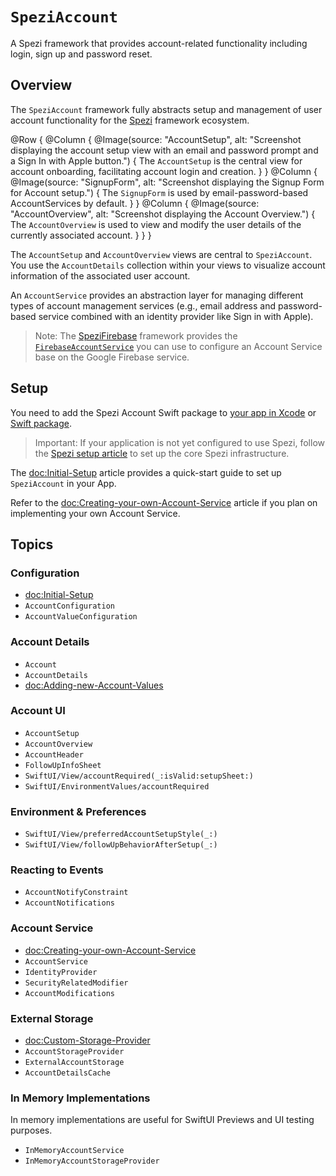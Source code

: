 # ``SpeziAccount``

A Spezi framework that provides account-related functionality including login, sign up and password reset.

<!--
                  
This source file is part of the Spezi open-source project

SPDX-FileCopyrightText: 2023 Stanford University and the project authors (see CONTRIBUTORS.md)

SPDX-License-Identifier: MIT
             
-->

## Overview

The `SpeziAccount` framework fully abstracts setup and management of user account functionality for the
[Spezi](https://github.com/StanfordSpezi/Spezi/) framework ecosystem.

@Row {
    @Column {
        @Image(source: "AccountSetup", alt: "Screenshot displaying the account setup view with an email and password prompt and a Sign In with Apple button.") {
            The ``AccountSetup`` is the central view for account onboarding, facilitating account login and creation.
        }
    }
    @Column {
        @Image(source: "SignupForm", alt: "Screenshot displaying the Signup Form for Account setup.") {
            The ``SignupForm`` is used by email-password-based AccountServices by default.
        }
    }
    @Column {
        @Image(source: "AccountOverview", alt: "Screenshot displaying the Account Overview.") {
            The ``AccountOverview`` is used to view and modify the user details of the currently associated account. 
        }
    }
}

The ``AccountSetup`` and ``AccountOverview`` views are central to `SpeziAccount`.
You use the ``AccountDetails`` collection within your views to visualize account information of the associated user account.

An ``AccountService`` provides an abstraction layer for managing different types of account management services
(e.g., email address and password-based service combined with an identity provider like Sign in with Apple).

> Note: The [SpeziFirebase](https://github.com/StanfordSpezi/SpeziFirebase)
framework provides the [`FirebaseAccountService`](https://swiftpackageindex.com/stanfordspezi/spezifirebase/documentation/spezifirebaseaccount/firebaseaccountservice)
you can use to configure an Account Service base on the Google Firebase service.

## Setup

You need to add the Spezi Account Swift package to
[your app in Xcode](https://developer.apple.com/documentation/xcode/adding-package-dependencies-to-your-app#) or
[Swift package](https://developer.apple.com/documentation/xcode/creating-a-standalone-swift-package-with-xcode#Add-a-dependency-on-another-Swift-package).

> Important: If your application is not yet configured to use Spezi, follow the [Spezi setup article](https://swiftpackageindex.com/stanfordspezi/spezi/documentation/spezi/initial-setup) to set up the core Spezi infrastructure.

The <doc:Initial-Setup> article provides a quick-start guide to set up `SpeziAccount` in your App.

Refer to the <doc:Creating-your-own-Account-Service> article if you plan on implementing your own Account Service.


## Topics

### Configuration

- <doc:Initial-Setup>
- ``AccountConfiguration``
- ``AccountValueConfiguration``

### Account Details

- ``Account``
- ``AccountDetails``
- <doc:Adding-new-Account-Values>

### Account UI

- ``AccountSetup``
- ``AccountOverview``
- ``AccountHeader``
- ``FollowUpInfoSheet``
- ``SwiftUI/View/accountRequired(_:isValid:setupSheet:)``
- ``SwiftUI/EnvironmentValues/accountRequired``

### Environment & Preferences

- ``SwiftUI/View/preferredAccountSetupStyle(_:)``
- ``SwiftUI/View/followUpBehaviorAfterSetup(_:)``

### Reacting to Events

- ``AccountNotifyConstraint``
- ``AccountNotifications``

### Account Service

- <doc:Creating-your-own-Account-Service>
- ``AccountService``
- ``IdentityProvider``
- ``SecurityRelatedModifier``
- ``AccountModifications``

### External Storage

- <doc:Custom-Storage-Provider>
- ``AccountStorageProvider``
- ``ExternalAccountStorage``
- ``AccountDetailsCache``

### In Memory Implementations

In memory implementations are useful for SwiftUI Previews and UI testing purposes.
- ``InMemoryAccountService``
- ``InMemoryAccountStorageProvider``
